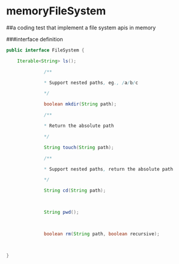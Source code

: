 # memoryFileSystem
##a coding test that implement a file system apis in memory

###interface definition
```java
public interface FileSystem {

    Iterable<String> ls();

              /**

              * Support nested paths, eg., /a/b/c

              */

              boolean mkdir(String path);

              /**

              * Return the absolute path

              */

              String touch(String path);

              /**

              * Support nested paths, return the absolute path

              */

              String cd(String path);

             

              String pwd();

            

              boolean rm(String path, boolean recursive);

 

}
```